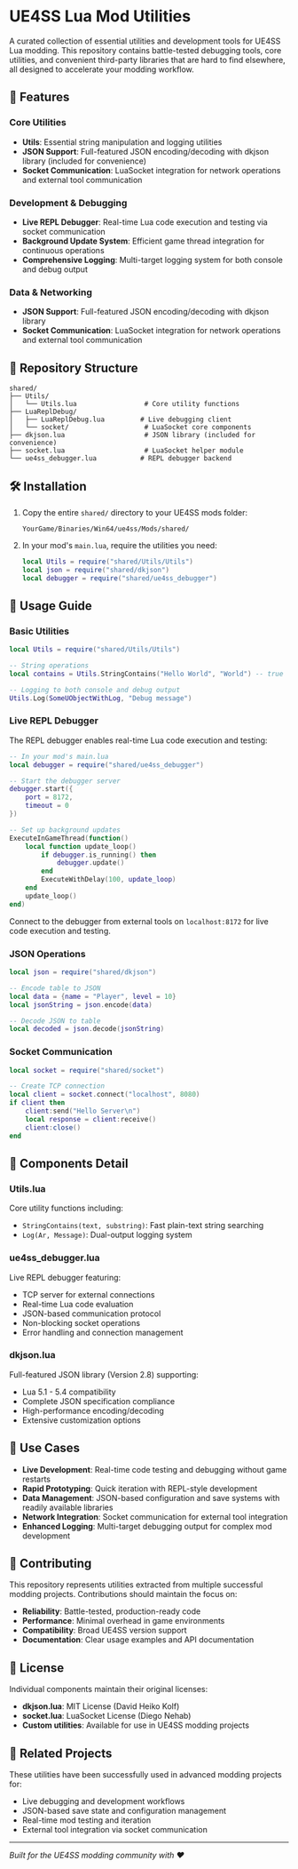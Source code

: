 # UE4SS Lua Mod Utilities

A curated collection of essential utilities and development tools for UE4SS Lua modding. This repository contains battle-tested debugging tools, core utilities, and convenient third-party libraries that are hard to find elsewhere, all designed to accelerate your modding workflow.

## 🚀 Features

### Core Utilities
- **Utils**: Essential string manipulation and logging utilities
- **JSON Support**: Full-featured JSON encoding/decoding with dkjson library (included for convenience)
- **Socket Communication**: LuaSocket integration for network operations and external tool communication

### Development & Debugging
- **Live REPL Debugger**: Real-time Lua code execution and testing via socket communication
- **Background Update System**: Efficient game thread integration for continuous operations
- **Comprehensive Logging**: Multi-target logging system for both console and debug output

### Data & Networking
- **JSON Support**: Full-featured JSON encoding/decoding with dkjson library
- **Socket Communication**: LuaSocket integration for network operations and external tool communication

## 📁 Repository Structure

```
shared/
├── Utils/
│   └── Utils.lua                 # Core utility functions
├── LuaReplDebug/
│   ├── LuaReplDebug.lua         # Live debugging client
│   └── socket/                   # LuaSocket core components
├── dkjson.lua                    # JSON library (included for convenience)
├── socket.lua                    # LuaSocket helper module
└── ue4ss_debugger.lua           # REPL debugger backend
```

## 🛠 Installation

1. Copy the entire `shared/` directory to your UE4SS mods folder:
   ```
   YourGame/Binaries/Win64/ue4ss/Mods/shared/
   ```

2. In your mod's `main.lua`, require the utilities you need:
   ```lua
   local Utils = require("shared/Utils/Utils")
   local json = require("shared/dkjson")
   local debugger = require("shared/ue4ss_debugger")
   ```

## 📖 Usage Guide

### Basic Utilities

```lua
local Utils = require("shared/Utils/Utils")

-- String operations
local contains = Utils.StringContains("Hello World", "World") -- true

-- Logging to both console and debug output
Utils.Log(SomeUObjectWithLog, "Debug message")
```

### Live REPL Debugger

The REPL debugger enables real-time Lua code execution and testing:

```lua
-- In your mod's main.lua
local debugger = require("shared/ue4ss_debugger")

-- Start the debugger server
debugger.start({
    port = 8172,
    timeout = 0
})

-- Set up background updates
ExecuteInGameThread(function()
    local function update_loop()
        if debugger.is_running() then
            debugger.update()
        end
        ExecuteWithDelay(100, update_loop)
    end
    update_loop()
end)
```

Connect to the debugger from external tools on `localhost:8172` for live code execution and testing.

### JSON Operations

```lua
local json = require("shared/dkjson")

-- Encode table to JSON
local data = {name = "Player", level = 10}
local jsonString = json.encode(data)

-- Decode JSON to table
local decoded = json.decode(jsonString)
```

### Socket Communication

```lua
local socket = require("shared/socket")

-- Create TCP connection
local client = socket.connect("localhost", 8080)
if client then
    client:send("Hello Server\n")
    local response = client:receive()
    client:close()
end
```

## 🔧 Components Detail

### Utils.lua
Core utility functions including:
- `StringContains(text, substring)`: Fast plain-text string searching
- `Log(Ar, Message)`: Dual-output logging system

### ue4ss_debugger.lua
Live REPL debugger featuring:
- TCP server for external connections
- Real-time Lua code evaluation
- JSON-based communication protocol
- Non-blocking socket operations
- Error handling and connection management

### dkjson.lua
Full-featured JSON library (Version 2.8) supporting:
- Lua 5.1 - 5.4 compatibility
- Complete JSON specification compliance
- High-performance encoding/decoding
- Extensive customization options

## 🎯 Use Cases

- **Live Development**: Real-time code testing and debugging without game restarts
- **Rapid Prototyping**: Quick iteration with REPL-style development
- **Data Management**: JSON-based configuration and save systems with readily available libraries
- **Network Integration**: Socket communication for external tool integration
- **Enhanced Logging**: Multi-target debugging output for complex mod development

## 🤝 Contributing

This repository represents utilities extracted from multiple successful modding projects. Contributions should maintain the focus on:
- **Reliability**: Battle-tested, production-ready code
- **Performance**: Minimal overhead in game environments
- **Compatibility**: Broad UE4SS version support
- **Documentation**: Clear usage examples and API documentation

## 📜 License

Individual components maintain their original licenses:
- **dkjson.lua**: MIT License (David Heiko Kolf)
- **socket.lua**: LuaSocket License (Diego Nehab)
- **Custom utilities**: Available for use in UE4SS modding projects

## 🔗 Related Projects

These utilities have been successfully used in advanced modding projects for:
- Live debugging and development workflows
- JSON-based save state and configuration management
- Real-time mod testing and iteration
- External tool integration via socket communication

---

*Built for the UE4SS modding community with ❤️* 